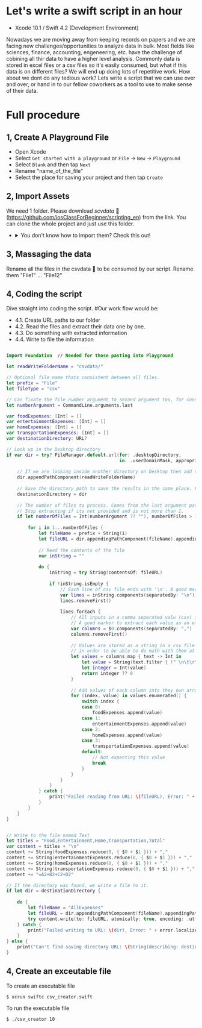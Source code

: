 # Let's write a swift script in an hour

* Xcode 10.1 / Swift 4.2 (Development Environment)

Nowadays we are moving away from keeping records on papers and we are facing new challenges/opportunities to analyze data in bulk. Most fields like sciences, finance, accounting, engeneering, etc. have the challenge of cobining all thir data to have a higher level analysis. Commonly data is stored in excel files or a csv files so it's easily consumed, but what if this data is on different files? We will end up doing lots of repetitive work. How about we dont do any tedious work? Lets write a script that we can use over and over, or hand in to our fellow coworkers as a tool to use to make sense of their data. 

# Full procedure

## 1, Create A Playground File

* Open Xcode  
* Select <code>Get started with a playground</code> or <code>File</code> -> <code>New</code> -> <code>Playground</code>
* Select <code>Blank</code> and then tap <code>Next</code>  
* Rename "name_of_the_file"
* Select the place for saving your project and then tap <code>Create</code>  

## 2, Import Assets

We need 1 folder. Please download <i>scvdata</i> 📁 (https://github.com/iosClassForBeginner/scripting_en) from the link. You can clone the whole project and just use this folder. 

  * <details><summary>You don't know how to import them? Check this out!</summary><div style="text-align:center"><a href="https://help.github.com/articles/cloning-a-repository/">Click here</a> </div></details>

## 3, Massaging the data

Rename all the files in the csvdata 📁 to be consumed by our script. Rename them "File1" ... "File12"

## 4, Coding the script

Dive straight into coding the script.
#Our work flow would be:
* 4.1. Create URL paths to our folder
* 4.2. Read the files and extract their data one by one.
* 4.3. Do something with extracted information
* 4.4. Write to file the information

```Swift

import Foundation  // Needed for those pasting into Playground

let readWriteFolderName = "csvdata/"

// Optional file name thats consistent between all files.
let prefix = "File"
let fileType = "csv"

// Can fixate the file number argument to second argument too, for consistency
let numberArgument = CommandLine.arguments.last

var foodExpenses: [Int] = []
var entertainmentExpenses: [Int] = []
var homeExpenses: [Int] = []
var transportationExpenses: [Int] = []
var destinationDirectory: URL?

// Look up in the Desktop directory
if var dir = try? FileManager.default.url(for: .desktopDirectory,
                                          in: .userDomainMask, appropriateFor: nil, create: true) {
    
    // If we are looking inside another directory on Desktop then add the path here.
    dir.appendPathComponent(readWriteFolderName)
    
    // Save the directory path to save the results in the same place. Feel free to change it to anywhere else
    destinationDirectory = dir
    
    // The number of files to process. Comes from the last argument passed in the command line tool.
    // Stop extracting if its not provided and is not more than 1.
    if let numberOfFiles = Int(numberArgument ?? ""), numberOfFiles > 1 {
        
        for i in 1...numberOfFiles {
            let fileName = prefix + String(i)
            let fileURL = dir.appendingPathComponent(fileName).appendingPathExtension(fileType)
            
            // Read the contents of the file
            var inString = ""
            
            do {
                inString = try String(contentsOf: fileURL)
                
                if !inString.isEmpty {
                    // Each line of csv file ends with '\n'. A good marker to extract each line as an element in an array.
                    var lines = inString.components(separatedBy: "\n")
                    lines.removeFirst()
                    
                    lines.forEach {
                        // All inputs in a comma seperated valu (csv) file are seperated by ','
                        // A good marker to extract each value as an element in an array.
                        var columns = $0.components(separatedBy: ",")
                        columns.removeFirst()
                        
                        // Values are stored as a string in a csv file so we need to convert them to Int (or Double)
                        // in order to be able to do math with them at some point.
                        let values = columns.map { text -> Int in
                            let value = String(text.filter { !" \n\t\r".contains($0) })
                            let integer = Int(value)
                            return integer ?? 0
                        }
                        
                        // Add values of each column into they own arrays so we can later add them together.
                        for (index, value) in values.enumerated() {
                            switch index {
                            case 0:
                                foodExpenses.append(value)
                            case 1:
                                entertainmentExpenses.append(value)
                            case 2:
                                homeExpenses.append(value)
                            case 3:
                                transportationExpenses.append(value)
                            default:
                                // Not expecting this value
                                break
                            }
                        }
                    }
                }
            } catch {
                print("Failed reading from URL: \(fileURL), Error: " + error.localizedDescription)
            }
        }
    }
}


// Write to the file named Test
let titles = "Food,Entertainment,Home,Transportation,Total"
var content = titles + "\n"
content += String(foodExpenses.reduce(0, { $0 + $1 })) + ","
content += String(entertainmentExpenses.reduce(0, { $0 + $1 })) + ","
content += String(homeExpenses.reduce(0, { $0 + $1 })) + ","
content += String(transportationExpenses.reduce(0, { $0 + $1 })) + ","
content += "=A2+B2+C2+D2"

// If the directory was found, we write a file to it. 
if let dir = destinationDirectory {
    
    do {
        let fileName = "AllExpenses"
        let fileURL = dir.appendingPathComponent(fileName).appendingPathExtension(fileType)
        try content.write(to: fileURL, atomically: true, encoding: .utf8)
    } catch {
        print("Failed writing to URL: \(dir), Error: " + error.localizedDescription)
    }
} else {
    print("Can't find saving directory URL: \(String(describing: destinationDirectory))")
}

```

## 4, Create an exceutable file

To create an executable file
```
$ xcrun swiftc csv_creator.swift
```

To run the executable file
```
$ ./csv_creator 10
```
